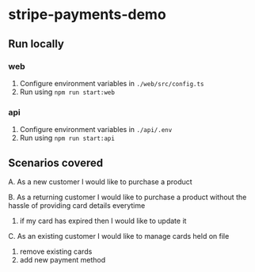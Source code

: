 # stripe-payments-demo

## Run locally
###  web
1. Configure environment variables in `./web/src/config.ts`
2. Run using `npm run start:web`

### api
1. Configure environment variables in `./api/.env`
2. Run using `npm run start:api`


## Scenarios covered
A. As a new customer I would like to purchase a product

B. As a returning customer I would like to purchase a product without the hassle of providing card details everytime
  1. if my card has expired then I would like to update it

C. As an existing customer I would like to manage cards held on file
  1. remove existing cards
  2. add new payment method
